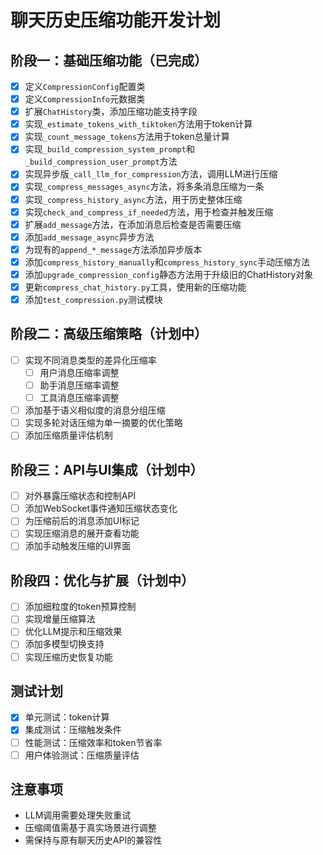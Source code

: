 # 聊天历史压缩功能开发计划

## 阶段一：基础压缩功能（已完成）

- [x] 定义`CompressionConfig`配置类
- [x] 定义`CompressionInfo`元数据类
- [x] 扩展`ChatHistory`类，添加压缩功能支持字段
- [x] 实现`_estimate_tokens_with_tiktoken`方法用于token计算
- [x] 实现`_count_message_tokens`方法用于token总量计算
- [x] 实现`_build_compression_system_prompt`和`_build_compression_user_prompt`方法
- [x] 实现异步版`_call_llm_for_compression`方法，调用LLM进行压缩
- [x] 实现`_compress_messages_async`方法，将多条消息压缩为一条
- [x] 实现`_compress_history_async`方法，用于历史整体压缩
- [x] 实现`check_and_compress_if_needed`方法，用于检查并触发压缩
- [x] 扩展`add_message`方法，在添加消息后检查是否需要压缩
- [x] 添加`add_message_async`异步方法
- [x] 为现有的`append_*_message`方法添加异步版本
- [x] 添加`compress_history_manually`和`compress_history_sync`手动压缩方法
- [x] 添加`upgrade_compression_config`静态方法用于升级旧的ChatHistory对象
- [x] 更新`compress_chat_history.py`工具，使用新的压缩功能
- [x] 添加`test_compression.py`测试模块

## 阶段二：高级压缩策略（计划中）

- [ ] 实现不同消息类型的差异化压缩率
  - [ ] 用户消息压缩率调整
  - [ ] 助手消息压缩率调整
  - [ ] 工具消息压缩率调整
- [ ] 添加基于语义相似度的消息分组压缩
- [ ] 实现多轮对话压缩为单一摘要的优化策略
- [ ] 添加压缩质量评估机制

## 阶段三：API与UI集成（计划中）

- [ ] 对外暴露压缩状态和控制API
- [ ] 添加WebSocket事件通知压缩状态变化
- [ ] 为压缩前后的消息添加UI标记
- [ ] 实现压缩消息的展开查看功能
- [ ] 添加手动触发压缩的UI界面

## 阶段四：优化与扩展（计划中）

- [ ] 添加细粒度的token预算控制
- [ ] 实现增量压缩算法
- [ ] 优化LLM提示和压缩效果
- [ ] 添加多模型切换支持
- [ ] 实现压缩历史恢复功能

## 测试计划

- [x] 单元测试：token计算
- [x] 集成测试：压缩触发条件
- [ ] 性能测试：压缩效率和token节省率
- [ ] 用户体验测试：压缩质量评估

## 注意事项

- LLM调用需要处理失败重试
- 压缩阈值需基于真实场景进行调整
- 需保持与原有聊天历史API的兼容性 